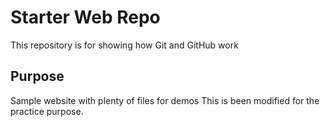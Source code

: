 # Starter Web Repo

This repository is for showing how Git and GitHub work

## Purpose

Sample website with plenty of files for demos
This is been modified for the practice purpose.
